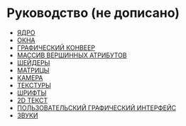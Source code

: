 # Руководство (не дописано)

+ [ЯДРО](core.md)
+ [ОКНА](window.md)
+ [ГРАФИЧЕСКИЙ КОНВЕЕР]()
+ [МАССИВ ВЕРШИННЫХ АТРИБУТОВ]()
+ [ШЕЙДЕРЫ]()
+ [МАТРИЦЫ]()
+ [КАМЕРА]()
+ [ТЕКСТУРЫ]()
+ [ШРИФТЫ]()
+ [2D ТЕКСТ]()
+ [ПОЛЬЗОВАТЕЛЬСКИЙ ГРАФИЧЕСКИЙ ИНТЕРФЕЙС]()
+ [ЗВУКИ]()